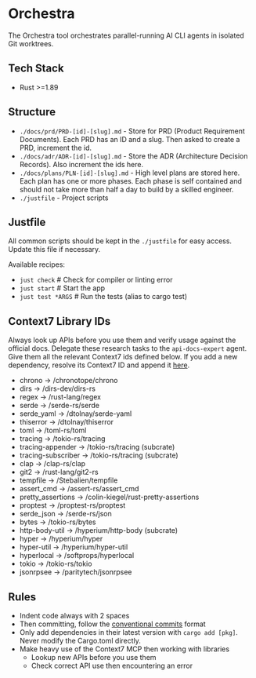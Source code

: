 # Orchestra

The Orchestra tool orchestrates parallel-running AI CLI agents in isolated Git worktrees.

## Tech Stack

- Rust >=1.89

## Structure

- `./docs/prd/PRD-[id]-[slug].md` - Store for PRD (Product Requirement Documents). Each PRD has an ID and a slug. Then asked to create a PRD, increment the id.
- `./docs/adr/ADR-[id]-[slug].md` - Store the ADR (Architecture Decision Records). Also increment the ids here.
- `./docs/plans/PLN-[id]-[slug].md` - High level plans are stored here. Each plan has one or more phases. Each phase is self contained and should not take more than half a day to build by a skilled engineer.
- `./justfile` - Project scripts

## Justfile

All common scripts should be kept in the `./justfile` for easy access. Update this file if necessary.

Available recipes:

- `just check` # Check for compiler or linting error
- `just start` # Start the app
- `just test *ARGS` # Run the tests (alias to cargo test)

## Context7 Library IDs

Always look up APIs before you use them and verify usage against the official docs.
Delegate these research tasks to the `api-docs-expert` agent. Give them all the relevant Context7 ids defined below.
If you add a new dependency, resolve its Context7 ID and append it [here](./AGENTS.md).

- chrono → /chronotope/chrono
- dirs → /dirs-dev/dirs-rs
- regex → /rust-lang/regex
- serde → /serde-rs/serde
- serde_yaml → /dtolnay/serde-yaml
- thiserror → /dtolnay/thiserror
- toml → /toml-rs/toml
- tracing → /tokio-rs/tracing
- tracing-appender → /tokio-rs/tracing (subcrate)
- tracing-subscriber → /tokio-rs/tracing (subcrate)
- clap → /clap-rs/clap
- git2 → /rust-lang/git2-rs
- tempfile → /Stebalien/tempfile
- assert_cmd → /assert-rs/assert_cmd
- pretty_assertions → /colin-kiegel/rust-pretty-assertions
- proptest → /proptest-rs/proptest
- serde_json → /serde-rs/json
- bytes → /tokio-rs/bytes
- http-body-util → /hyperium/http-body (subcrate)
- hyper → /hyperium/hyper
- hyper-util → /hyperium/hyper-util
- hyperlocal → /softprops/hyperlocal
- tokio → /tokio-rs/tokio
- jsonrpsee → /paritytech/jsonrpsee

## Rules

- Indent code always with 2 spaces
- Then committing, follow the [conventional commits](https://www.conventionalcommits.org) format
- Only add dependencies in their latest version with `cargo add [pkg]`. Never modify the Cargo.toml directly.
- Make heavy use of the Context7 MCP then working with libraries
  - Lookup new APIs before you use them
  - Check correct API use then encountering an error
